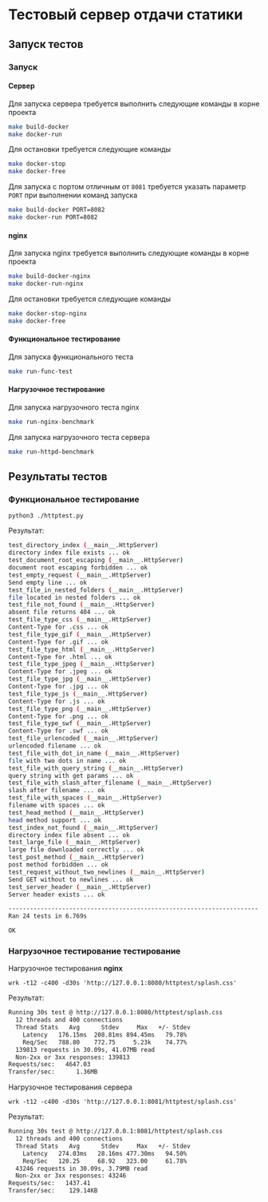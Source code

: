 # Тестовый сервер отдачи статики

## Запуск тестов

### Запуск

#### Сервер

Для запуска сервера требуется выполнить следующие команды в корне проекта
```bash
make build-docker
make docker-run
```

Для остановки требуется следующие команды
```bash
make docker-stop
make docker-free
```

Для запуска с портом отличным от `8081` требуется указать параметр `PORT` при выполнении команд запуска
```bash
make build-docker PORT=8082
make docker-run PORT=8082
```


#### nginx

Для запуска nginx требуется выполнить следующие команды в корне проекта
```bash
make build-docker-nginx
make docker-run-nginx
```

Для остановки требуется следующие команды
```bash
make docker-stop-nginx
make docker-free
```

#### Функциональное тестирование

Для запуска функционального теста
```bash
make run-func-test
```

#### Нагрузочное тестирование

Для запуска нагрузочного теста nginx
```bash
make run-nginx-benchmark
```

Для запуска нагрузочного теста сервера
```bash
make run-httpd-benchmark
```

## Результаты тестов

### Функциональное тестирование

```text
python3 ./httptest.py  
```
Результат:
```bash
test_directory_index (__main__.HttpServer)
directory index file exists ... ok
test_document_root_escaping (__main__.HttpServer)
document root escaping forbidden ... ok
test_empty_request (__main__.HttpServer)
Send empty line ... ok
test_file_in_nested_folders (__main__.HttpServer)
file located in nested folders ... ok
test_file_not_found (__main__.HttpServer)
absent file returns 404 ... ok
test_file_type_css (__main__.HttpServer)
Content-Type for .css ... ok
test_file_type_gif (__main__.HttpServer)
Content-Type for .gif ... ok
test_file_type_html (__main__.HttpServer)
Content-Type for .html ... ok
test_file_type_jpeg (__main__.HttpServer)
Content-Type for .jpeg ... ok
test_file_type_jpg (__main__.HttpServer)
Content-Type for .jpg ... ok
test_file_type_js (__main__.HttpServer)
Content-Type for .js ... ok
test_file_type_png (__main__.HttpServer)
Content-Type for .png ... ok
test_file_type_swf (__main__.HttpServer)
Content-Type for .swf ... ok
test_file_urlencoded (__main__.HttpServer)
urlencoded filename ... ok
test_file_with_dot_in_name (__main__.HttpServer)
file with two dots in name ... ok
test_file_with_query_string (__main__.HttpServer)
query string with get params ... ok
test_file_with_slash_after_filename (__main__.HttpServer)
slash after filename ... ok
test_file_with_spaces (__main__.HttpServer)
filename with spaces ... ok
test_head_method (__main__.HttpServer)
head method support ... ok
test_index_not_found (__main__.HttpServer)
directory index file absent ... ok
test_large_file (__main__.HttpServer)
large file downloaded correctly ... ok
test_post_method (__main__.HttpServer)
post method forbidden ... ok
test_request_without_two_newlines (__main__.HttpServer)
Send GET without to newlines ... ok
test_server_header (__main__.HttpServer)
Server header exists ... ok

----------------------------------------------------------------------
Ran 24 tests in 6.769s

OK
```

### Нагрузочное тестирование тестирование

Нагрузочное тестирования **nginx**
```text
wrk -t12 -c400 -d30s 'http://127.0.0.1:8080/httptest/splash.css'   
```
Результат:
```bash
Running 30s test @ http://127.0.0.1:8080/httptest/splash.css
  12 threads and 400 connections
  Thread Stats   Avg      Stdev     Max   +/- Stdev
    Latency   176.15ms  208.81ms 894.45ms   79.78%
    Req/Sec   788.80    772.75     5.23k    74.77%
  139813 requests in 30.09s, 41.07MB read
  Non-2xx or 3xx responses: 139813
Requests/sec:   4647.03
Transfer/sec:      1.36MB
```

Нагрузочное тестирования сервера
```text
wrk -t12 -c400 -d30s 'http://127.0.0.1:8081/httptest/splash.css'   
```
Результат:
```bash
Running 30s test @ http://127.0.0.1:8081/httptest/splash.css
  12 threads and 400 connections
  Thread Stats   Avg      Stdev     Max   +/- Stdev
    Latency   274.03ms   28.16ms 477.30ms   94.50%
    Req/Sec   120.25     68.92   323.00     61.78%
  43246 requests in 30.09s, 3.79MB read
  Non-2xx or 3xx responses: 43246
Requests/sec:   1437.41
Transfer/sec:    129.14KB

```
